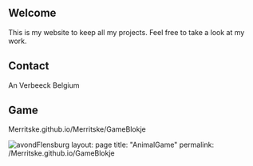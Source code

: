 ## Welcome 

This is my website to keep all my projects.
Feel free to take a look at my work.

## Contact

An Verbeeck
Belgium

## Game
Merritske.github.io/Merritske/GameBlokje

![avondFlensburg](https://user-images.githubusercontent.com/93704845/152506879-f66adabb-57c8-465a-834d-68f6d325e99a.JPG)
layout: page
title: "AnimalGame"
permalink: /Merritske.github.io/GameBlokje
